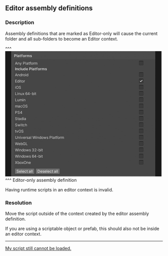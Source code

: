 ## Editor assembly definitions
### Description
Assembly definitions that are marked as Editor-only will cause the current folder and all sub-folders to become an Editor context.  

^^^
![Editor Assembly Definition](../../../Building/editor-asmdef.png)
^^^ Editor-only assembly definition

Having runtime scripts in an editor context is invalid.  

### Resolution
Move the script outside of the context created by the editor assembly definition.  

If you are using a scriptable object or prefab, this should also not be inside an editor context.

---  
[My script still cannot be loaded.](General%20Advice.md)